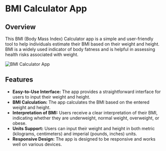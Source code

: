 # BMI Calculator App

## Overview

This BMI (Body Mass Index) Calculator app is a simple and user-friendly tool to help individuals estimate their BMI based on their weight and height. BMI is a widely used indicator of body fatness and is helpful in assessing health risks associated with weight.

![BMI Calculator App](https://dofxo.github.io/react-bmi-calculator/)

## Features

- **Easy-to-Use Interface:** The app provides a straightforward interface for users to input their weight and height.
- **BMI Calculation:** The app calculates the BMI based on the entered weight and height.
- **Interpretation of BMI:** Users receive a clear interpretation of their BMI, indicating whether they are underweight, normal weight, overweight, or obese.
- **Units Support:** Users can input their weight and height in both metric (kilograms, centimeters) and imperial (pounds, inches) units.
- **Responsive Design:** The app is designed to be responsive and works well on various devices.
